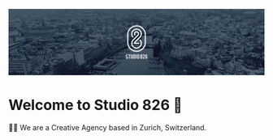 ![Header](./github-header-image.jpg)

# Welcome to Studio 826 👋
👩‍💻 We are a Creative Agency based in Zurich, Switzerland.

